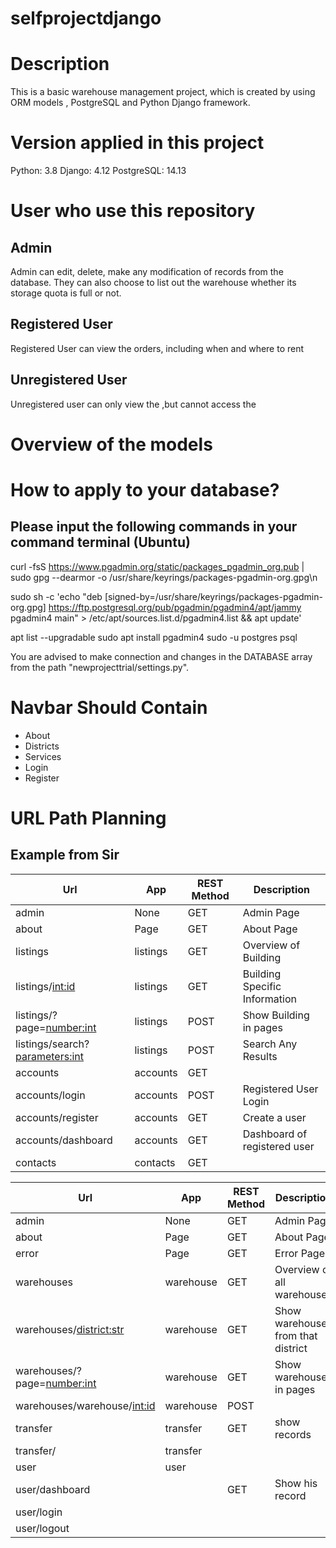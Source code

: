 # selfprojectdjango

# Description
This is a basic warehouse management project, which is created by using ORM models , PostgreSQL and Python Django framework. 


# Version applied in this project
Python: 3.8
Django: 4.12
PostgreSQL: 14.13


# User who use this repository
## Admin
Admin can edit, delete, make any modification of records from the database.
They can also choose to list out the warehouse whether its storage quota is full or not.
## Registered User 
Registered User can view the orders, including when and where to rent
## Unregistered User
Unregistered user can only view the ,but cannot access the 

# Overview of the models

# How to apply to your database?

## Please input the following commands in your command terminal (Ubuntu)
curl -fsS https://www.pgadmin.org/static/packages_pgadmin_org.pub | sudo gpg --dearmor -o /usr/share/keyrings/packages-pgadmin-org.gpg\n

sudo sh -c 'echo "deb [signed-by=/usr/share/keyrings/packages-pgadmin-org.gpg] https://ftp.postgresql.org/pub/pgadmin/pgadmin4/apt/jammy pgadmin4 main" > /etc/apt/sources.list.d/pgadmin4.list && apt update'

apt list --upgradable
sudo apt install pgadmin4
sudo -u postgres psql

You are advised to make connection and changes in the DATABASE array from the path "newprojecttrial/settings.py".


# Navbar Should Contain
* About
* Districts
* Services
* Login
* Register

# URL Path Planning
## Example from Sir
| Url      | App | REST Method | Description |
| -------- | ---- | ----------- | --- |
| admin    | None   | GET        | Admin Page    |
| about    | Page     | GET        |  About Page  |
| listings |   listings   |    GET         | Overview of Building    |
| listings/<int:id> |  listings    | GET             | Building Specific Information    |
| listings/?page=<number:int> | listings | POST | Show Building in pages
| listings/search?<parameters:int> | listings | POST | Search Any Results
| accounts     | accounts     | GET         |     |
| accounts/login     | accounts     | POST         |  Registered User Login   |
| accounts/register     | accounts     | GET         |  Create a user    |
| accounts/dashboard | accounts     |   GET          | Dashboard of registered user    |
| contacts     |  contacts    | GET         |     |

| Url      | App | REST Method | Description |
| -------- | ---- | ----------- | --- |
| admin    | None   | GET       | Admin Page    |
| about    | Page    | GET        | About Page    |
| error    | Page | GET | Error Page
| warehouses | warehouse   |    GET         | Overview of all warehouse    |
| warehouses/<district:str> | warehouse   | GET | Show warehouses from that district |
| warehouses/?page=<number:int> | warehouse | GET | Show warehouses in pages |
| warehouses/warehouse/<int:id> | warehouse   |    POST         |      |
| transfer | transfer   |    GET         | show records  |
| transfer/ | transfer |   | |
| user | user | |
| user/dashboard | | GET | Show his record
| user/login | | |
| user/logout | | |



